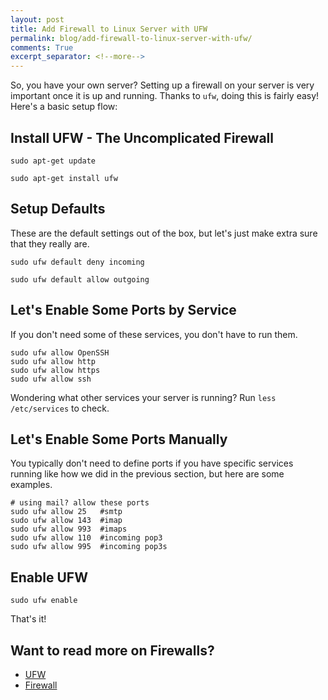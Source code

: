 ```yaml
---
layout: post
title: Add Firewall to Linux Server with UFW
permalink: blog/add-firewall-to-linux-server-with-ufw/
comments: True
excerpt_separator: <!--more-->
---
```


So, you have your own server? Setting up a firewall on your server is very important once it is up and running. Thanks to `ufw`, doing this is fairly easy! Here's a basic setup flow:

## Install UFW - The Uncomplicated Firewall

`sudo apt-get update`

`sudo apt-get install ufw`

## Setup Defaults

These are the default settings out of the box, but let's just make extra sure that they really are.

`sudo ufw default deny incoming`

`sudo ufw default allow outgoing`

## Let's Enable Some Ports by Service

If you don't need some of these services, you don't have to run them.

```shell
sudo ufw allow OpenSSH
sudo ufw allow http
sudo ufw allow https
sudo ufw allow ssh
```

Wondering what other services your server is running? Run `less /etc/services` to check.

## Let's Enable Some Ports Manually

You typically don't need to define ports if you have specific services running like how we did in the previous section, but here are some examples.

```shell
# using mail? allow these ports
sudo ufw allow 25   #smtp
sudo ufw allow 143  #imap
sudo ufw allow 993  #imaps
sudo ufw allow 110  #incoming pop3
sudo ufw allow 995  #incoming pop3s
```

## Enable UFW

`sudo ufw enable`

That's it!

<!--more-->

## Want to read more on Firewalls?

- [UFW](https://help.ubuntu.com/community/UFW)
- [Firewall](https://help.ubuntu.com/community/Firewall)
